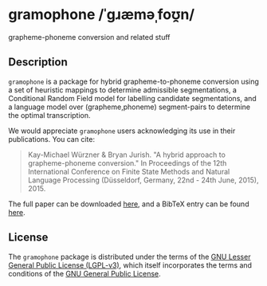 # gramophone /ˈɡɹæməˌfoʊ̯n/
grapheme-phoneme conversion and related stuff

## Description
`gramophone` is a package for hybrid grapheme-to-phoneme conversion using a set of heuristic mappings to determine admissible segmentations, a Conditional Random Field model for labelling candidate segmentations, and a language model over (grapheme,phoneme) segment-pairs to determine the optimal transcription.

We would appreciate `gramophone` users acknowledging its use in their publications. You can cite:

> Kay-Michael Würzner & Bryan Jurish. "A hybrid approach to grapheme-phoneme conversion."
> In Proceedings of the 12th International Conference on Finite State Methods and Natural Language Processing
> (Düsseldorf, Germany, 22nd - 24th June, 2015), 2015.

The full paper can be downloaded [here](http://www.aclweb.org/anthology/W/W15/W15-4811.pdf), and a BibTeX entry can be found [here](http://kaskade.dwds.de/~moocow/gramophone/wj2015gramophone.bib).

## License
The `gramophone` package is distributed under the terms of the [GNU Lesser General Public License (LGPL-v3)](http://kaskade.dwds.de/~moocow/gramophone/COPYING), which itself incorporates the terms and conditions of the [GNU General Public License](http://kaskade.dwds.de/~moocow/gramophone/COPYING.GPL-3).
